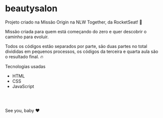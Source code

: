 # beautysalon

Projeto criado na Missão Origin na NLW Together, da RocketSeat! 💜

Missão criada para quem está começando do zero e quer descobrir o caminho para evoluir.

Todos os códigos estão separados por parte, são duas partes no total divididas em pequenos processos, os códigos da terceira e quarta aula são o resultado final. 🔥

Tecnologias usadas

-  HTML
-  CSS
-  JavaScript

<br>
<br>

See you, baby ❤️
